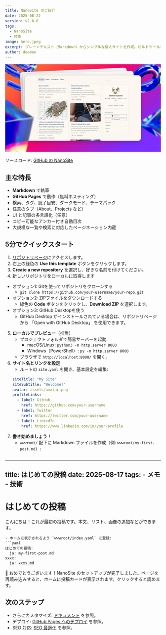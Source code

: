 ```yaml
---
title: NanoSite のご紹介
date: 2025-08-22
version: v2.0.0
tags:
  - NanoSite
  - 技術
image: hero.jpeg
excerpt: プレーンテキスト（Markdown）からシンプルな個人サイトを作成。ビルドツールもデータベースも不要—ファイルを編集して公開するだけ。ブログ、メモ、Wiki、日記、書籍の各章に最適です。
author: deemoe
---
```


![hero](hero.jpeg)

ソースコード: [GitHub の NanoSite](https://github.com/deemoe404/NanoSite)

## 主な特長

- **Markdown** で執筆
- **GitHub Pages** で動作（無料ホスティング）
- 検索、タグ、読了目安、ダークモード、テーマパック
- 任意のタブ（About、Projects など）
- UI と記事の多言語化（任意）
- コピー可能なアンカー付き自動目次
- 大規模な一覧や検索に対応したページネーション内蔵

## 5分でクイックスタート

1) [リポジトリページ](https://github.com/deemoe404/NanoSite)にアクセスします。  
2) 右上の緑色の **Use this template** ボタンをクリックします。  
3) **Create a new repository** を選択し、好きな名前を付けてください。  
4) 新しいリポジトリをローカルに取得します  
  - オプション1: Gitを使ってリポジトリをクローンする  
    - `git clone https://github.com/your-username/your-repo.git`
  - オプション2: ZIPファイルをダウンロードする  
    - 緑色の **Code** ボタンをクリックし、**Download ZIP** を選択します。
  - オプション3: GitHub Desktopを使う  
    - GitHub Desktop がインストールされている場合は、リポジトリページから 「Open with GitHub Desktop」 を使用できます。
5) **ローカルでプレビュー**（推奨）
   - プロジェクトフォルダで簡易サーバーを起動:
     - macOS/Linux: `python3 -m http.server 8000`
     - Windows（PowerShell）: `py -m http.server 8000`
   - ブラウザで `http://localhost:8000/` を開く。
6) **サイト名とリンクを設定**
   - ルートの `site.yaml` を開き、基本設定を編集:
   ```yaml
   siteTitle: "My Site"
   siteSubtitle: "Welcome!"
   avatar: assets/avatar.png
   profileLinks:
     - label: GitHub
       href: https://github.com/your-username
     - label: Twitter
       href: https://twitter.com/your-username
     - label: LinkedIn
       href: https://www.linkedin.com/in/your-profile
   ```
7) **書き始めましょう！**
   - `wwwroot/` 配下に Markdown ファイルを作成（例: `wwwroot/my-first-post.md`）:
   ```markdown
  ---
  title: はじめての投稿
  date: 2025-08-17
  tags:
    - メモ
    - 技術
  ---
   # はじめての投稿

   こんにちは！これが最初の投稿です。本文、リスト、画像の追加などができます。
   ```
   - ホームに表示されるよう `wwwroot/index.yaml` に登録:
   ```yaml
   はじめての投稿:
     ja: my-first-post.md
   xxxx:
     ja: xxxx.md
   ```

🎉 おめでとうございます！NanoSite のセットアップが完了しました。ページを再読み込みすると、ホームに投稿カードが表示されます。クリックすると読めます。

## 次のステップ

- さらにカスタマイズ: [ドキュメント](?id=post/doc_ja.md) を参照。
- デプロイ: [GitHub Pages へのデプロイ](?id=post/githubpages_ja.md) を参照。
- SEO 対応: [SEO 最適化](?id=post/seo_ja.md) を参照。
